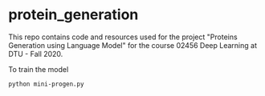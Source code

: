 # protein_generation
This repo contains code and resources used for the project "Proteins Generation using Language Model" for the course 02456 Deep Learning at DTU - Fall 2020.

To train the model

    python mini-progen.py
